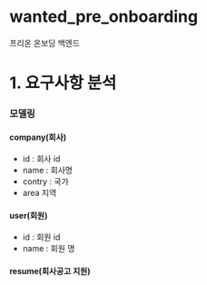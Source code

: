 # wanted_pre_onboarding
프리온 온보딩 백엔드

# 1. 요구사항 분석
### 모델링
#### company(회사)
- id : 회사 id
- name : 회사명 
- contry : 국가 
- area 지역

#### user(회원)
- id : 회원 id
- name : 회원 명

#### resume(회사공고 지원)

####
